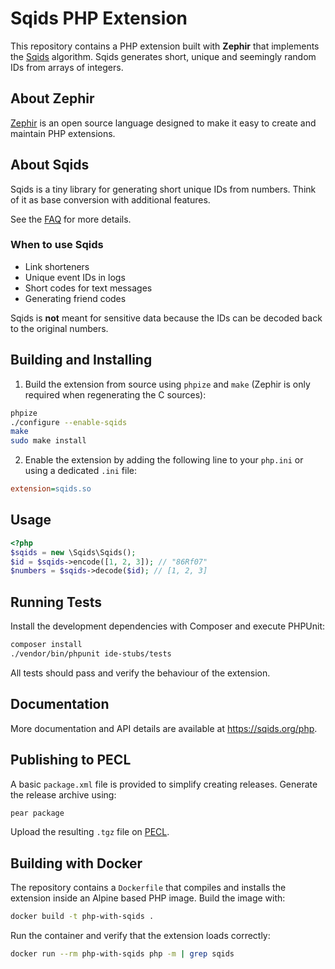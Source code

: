 # Sqids PHP Extension

This repository contains a PHP extension built with **Zephir** that implements the [Sqids](https://sqids.org) algorithm. Sqids generates short, unique and seemingly random IDs from arrays of integers.

## About Zephir

[Zephir](https://docs.zephir-lang.com/0.12/en/welcome) is an open source language designed to make it easy to create and maintain PHP extensions.

## About Sqids

Sqids is a tiny library for generating short unique IDs from numbers. Think of it as base conversion with additional features.

See the [FAQ](https://sqids.org/faq) for more details.

### When to use Sqids

- Link shorteners
- Unique event IDs in logs
- Short codes for text messages
- Generating friend codes

Sqids is **not** meant for sensitive data because the IDs can be decoded back to the original numbers.

## Building and Installing

1. Build the extension from source using `phpize` and `make` (Zephir is only required when regenerating the C sources):

```bash
phpize
./configure --enable-sqids
make
sudo make install
```

2. Enable the extension by adding the following line to your `php.ini` or using a dedicated `.ini` file:

```ini
extension=sqids.so
```

## Usage

```php
<?php
$sqids = new \Sqids\Sqids();
$id = $sqids->encode([1, 2, 3]); // "86Rf07"
$numbers = $sqids->decode($id); // [1, 2, 3]
```

## Running Tests

Install the development dependencies with Composer and execute PHPUnit:

```bash
composer install
./vendor/bin/phpunit ide-stubs/tests
```

All tests should pass and verify the behaviour of the extension.

## Documentation

More documentation and API details are available at <https://sqids.org/php>.

## Publishing to PECL

A basic `package.xml` file is provided to simplify creating releases.
Generate the release archive using:

```bash
pear package
```

Upload the resulting `.tgz` file on [PECL](https://pecl.php.net/).

## Building with Docker

The repository contains a `Dockerfile` that compiles and installs the
extension inside an Alpine based PHP image. Build the image with:

```bash
docker build -t php-with-sqids .
```

Run the container and verify that the extension loads correctly:

```bash
docker run --rm php-with-sqids php -m | grep sqids
```
